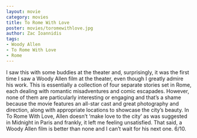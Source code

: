 ```yaml
---
layout: movie
category: movies
title: To Rome With Love
poster: movies/toromewithlove.jpg
author: Zac Ioannidis
tags:
- Woody Allen
- To Rome With Love
- Rome
---
```


I saw this with some buddies at the theater and, surprisingly, it was the first time I saw a Woody Allen film at the theater, even though I greatly admire his work. This is essentially a collection of four separate stories set in Rome, each dealing with romantic misadventures and comic escapades. However, none of them are particularly interesting or engaging and that’s a shame because the movie features an all-star cast and great photography and direction, along with appropriate locations to showcase the city’s beauty. In To Rome With Love, Allen doesn’t ‘make love to the city’ as was suggested in Midnight in Paris and frankly, it left me feeling unsatisfied. That said, a Woody Allen film is better than none and I can’t wait for his next one. 6/10.
